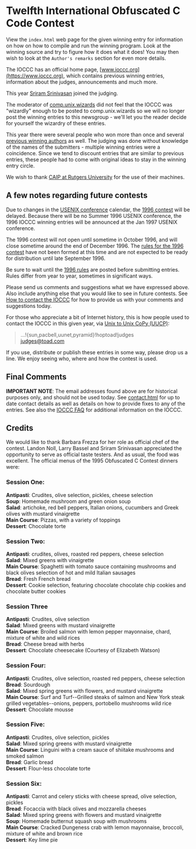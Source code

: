 # Twelfth International Obfuscated C Code Contest

View the `index.html` web page for the given winning entry for information on how
on how to compile and run the winning program.  Look at the winning source and
try to figure how it does what it does! You may then wish to look at the
`Author's remarks` section for even more details.

The IOCCC has an official home page, [www.ioccc.org](https://www.ioccc.org), which contains
previous winning entries, information about the judges, announcements and much
more.

This year [Sriram Srinivasan](http://www.malhar.net/sriram/) joined the judging.

The moderator of
[comp.unix.wizards](https://groups.google.com/g/comp.unix.wizards) did not feel
that the IOCCC was "wizardly" enough to be posted to comp.unix.wizards so we will
no longer post the winning entries to this newsgroup - we'll let you the reader decide
for yourself the wizardry of these entries.

This year there were several people who won more than once and several [previous
winning authors](../authors.html) as well. The judging was done without knowledge of the
names of the submitters - multiple winning entries were a coincidence. Since we tend to
discount entries that are similar to previous entries, these people had to come
with original ideas to stay in the winning entry circle.

We wish to thank [CAIP at Rutgers
University](https://catalogs.rutgers.edu/generated/nb-grad_0305/pg20199.html)
for the use of their machines.

## A few notes regarding future contests

Due to changes in the [USENIX
conference](https://www.usenix.org/conferences/all) calendar, the [1996
contest](../years.html#1996) will be delayed.  Because there will be no Summer
1996 USENIX conference, the 1996 IOCCC winning entries will be announced at the Jan 1997
USENIX conference.

The 1996 contest will not open until sometime in October 1996, and will close
sometime around the end of December 1996.  The [rules for the 1996
contest](../1996/rules.txt) have not been formed at this time and are not expected
to be ready for distribution until late September 1996.

Be sure to wait until the [1996 rules](../1996/rules.txt) are posted before
submitting entries.  Rules differ from year to year, sometimes in significant
ways.

Please send us comments and suggestions what we have expressed above.
Also include anything else that you would like to see in future contests.
See [How to contact the IOCCC](../contact.html) for how to provide
us with your comments and suggestions today.

For those who appreciate a bit of Internet history, this is how
people used to contact the IOCCC in this given year, via [Unix to Unix CoPy
&#x28;UUCP&#x29;](https://en.wikipedia.org/wiki/UUCP#Mail_routing):

>   ...!{sun,pacbell,uunet,pyramid}!hoptoad!judges<br>
>   judges@toad.com

If you use, distribute or publish these entries in some way, please drop
us a line.  We enjoy seeing who, where and how the contest is used.


## Final Comments

**IMPORTANT NOTE**: The email addresses found above are for historical
purposes only, and should not be used today.  See
[contact.html](../contact.html) for up to date contact details
as well as details on how to provide fixes to any of the entries.
See also the [IOCCC FAQ](../faq.html) for additional information on the IOCCC.


## Credits

We would like to thank Barbara Frezza for her role as official chef of
the contest.  Landon Noll, Larry Bassel and Sriram Srinivasan
appreciated the opportunity to serve as official taste testers.  And as
usual, the food was excellent.  The official menus of the 1995
Obfuscated C Contest dinners were:


### Session One:

**Antipasti**: Crudites, olive selection, pickles, cheese selection<br>
**Soup**: Homemade mushroom and green onion soup<br>
**Salad**: artichoke, red bell peppers, Italian onions, cucumbers and Greek olives with mustard vinaigrette<br>
**Main Course**: Pizzas, with a variety of toppings<br>
**Dessert**: Chocolate torte


### Session Two:

**Antipasti**: crudites, olives, roasted red peppers, cheese selection<br>
**Salad**: Mixed greens with vinaigrette<br>
**Main Course**: Spaghetti with tomato sauce containing mushrooms and black olives selection of hot and mild Italian sausages<br>
**Bread**: Fresh French bread<br>
**Dessert**: Cookie selection, featuring chocolate chocolate chip cookies and chocolate butter cookies


### Session Three

**Antipasti**: Crudites, olive selection<br>
**Salad**: Mixed greens with mustard vinaigrette<br>
**Main Course**: Broiled salmon with lemon pepper mayonnaise, chard, mixture of white and wild rices<br>
**Bread**: Cheese bread with herbs<br>
**Dessert**: Chocolate cheesecake (Courtesy of Elizabeth Watson)


### Session Four:

**Antipasti**: Crudites, olive selection, roasted red peppers, cheese selection<br>
**Bread**: Sourdough<br>
**Salad**: Mixed spring greens with flowers, and mustard vinaigrette<br>
**Main Course**: Surf and Turf--Grilled steaks of salmon and New York steak grilled
vegetables--onions, peppers, portobello mushrooms wild rice<br>
**Dessert**: Chocolate mousse


### Session Five:

**Antipasti**: Crudites, olive selection, pickles<br>
**Salad**: Mixed spring greens with mustard vinaigrette<br>
**Main Course**: Linguini with a cream sauce of shiitake mushrooms and smoked
salmon<br>
**Bread**: Garlic bread<br>
**Dessert**: Flour-less chocolate torte


### Session Six:

**Antipasti**: Carrot and celery sticks with cheese spread, olive selection,
pickles<br>
**Bread**: Focaccia with black olives and mozzarella cheeses<br>
**Salad**: Mixed spring greens with flowers and mustard vinaigrette<br>
**Soup**: Homemade butternut squash soup with mushrooms<br>
**Main Course**: Cracked Dungeness crab with lemon mayonnaise, broccoli, mixture of
white and brown rice<br>
**Dessert**: Key lime pie


<!--

    Copyright © 1984-2024 by Landon Curt Noll. All Rights Reserved.

    You are free to share and adapt this file under the terms of this license:

        Creative Commons Attribution-ShareAlike 4.0 International (CC BY-SA 4.0)

    For more information, see:

        https://creativecommons.org/licenses/by-sa/4.0/

-->
